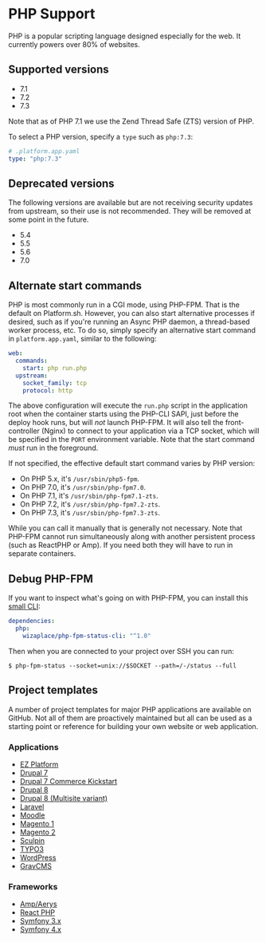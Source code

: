 # PHP Support

<!-- toc -->

PHP is a popular scripting language designed especially for the web. It currently powers over 80% of websites.

## Supported versions

- 7.1
- 7.2
- 7.3

Note that as of PHP 7.1 we use the Zend Thread Safe (ZTS) version of PHP.

To select a PHP version, specify a `type` such as `php:7.3`:

```yaml
# .platform.app.yaml
type: "php:7.3"
```

## Deprecated versions

The following versions are available but are not receiving security updates from upstream, so their use is not recommended. They will be removed at some point in the future.

- 5.4
- 5.5
- 5.6
- 7.0

## Alternate start commands

PHP is most commonly run in a CGI mode, using PHP-FPM. That is the default on Platform.sh. However, you can also start alternative processes if desired, such as if you're running an Async PHP daemon, a thread-based worker process, etc. To do so, simply specify an alternative start command in `platform.app.yaml`, similar to the following:

```yaml
web:
  commands:
    start: php run.php
  upstream:
    socket_family: tcp
    protocol: http
```

The above configuration will execute the `run.php` script in the application root when the container starts using the PHP-CLI SAPI, just before the deploy hook runs, but will _not_ launch PHP-FPM. It will also tell the front-controller (Nginx) to connect to your application via a TCP socket, which will be specified in the `PORT` environment variable. Note that the start command _must_ run in the foreground.

If not specified, the effective default start command varies by PHP version:

- On PHP 5.x, it's `/usr/sbin/php5-fpm`.
- On PHP 7.0, it's `/usr/sbin/php-fpm7.0`.
- On PHP 7.1, it's `/usr/sbin/php-fpm7.1-zts`.
- On PHP 7.2, it's `/usr/sbin/php-fpm7.2-zts`.
- On PHP 7.3, it's `/usr/sbin/php-fpm7.3-zts`.

While you can call it manually that is generally not necessary. Note that PHP-FPM cannot run simultaneously along with another persistent process (such as ReactPHP or Amp). If you need both they will have to run in separate containers.

## Debug PHP-FPM

If you want to inspect what's going on with PHP-FPM, you can install this [small CLI](https://github.com/wizaplace/php-fpm-status-cli):

```yaml
dependencies:
  php:
    wizaplace/php-fpm-status-cli: "^1.0"
```

Then when you are connected to your project over SSH you can run:

```shell
$ php-fpm-status --socket=unix://$SOCKET --path=/-/status --full
```

## Project templates

A number of project templates for major PHP applications are available on GitHub. Not all of them are proactively maintained but all can be used as a starting point or reference for building your own website or web application.

### Applications

- [EZ Platform](https://github.com/platformsh/platformsh-example-ezplatform)
- [Drupal 7](https://github.com/platformsh/template-drupal7)
- [Drupal 7 Commerce Kickstart](https://github.com/platformsh/platformsh-example-drupalcommerce7)
- [Drupal 8](https://github.com/platformsh/template-drupal8)
- [Drupal 8 (Multisite variant)](https://github.com/platformsh/platformsh-example-drupal8-multisite)
- [Laravel](https://github.com/platformsh/template-laravel)
- [Moodle](https://github.com/platformsh/platformsh-example-moodle)
- [Magento 1](https://github.com/platformsh/platformsh-example-magento1)
- [Magento 2](https://github.com/platformsh/platformsh-example-magento)
- [Sculpin](https://github.com/platformsh/platformsh-example-sculpin)
- [TYPO3](https://github.com/platformsh/platformsh-example-typo3)
- [WordPress](https://github.com/platformsh/template-wordpress)
- [GravCMS](https://github.com/platformsh/platformsh-example-gravcms)

### Frameworks

- [Amp/Aerys](https://github.com/platformsh/platformsh-example-amphp)
- [React PHP](https://github.com/platformsh/platformsh-example-reactphp)
- [Symfony 3.x](https://github.com/platformsh/template-symfony3)
- [Symfony 4.x](https://github.com/platformsh/template-symfony4)
